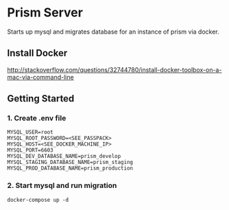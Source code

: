# Prism Server
Starts up mysql and migrates database for an instance of prism via docker.

## Install Docker
http://stackoverflow.com/questions/32744780/install-docker-toolbox-on-a-mac-via-command-line

## Getting Started

### 1. Create .env file

```
MYSQL_USER=root
MYSQL_ROOT_PASSWORD=<SEE_PASSPACK>
MYSQL_HOST=<SEE_DOCKER_MACHINE_IP>
MYSQL_PORT=6603
MYSQL_DEV_DATABASE_NAME=prism_develop
MYSQL_STAGING_DATABASE_NAME=prism_staging
MYSQL_PROD_DATABASE_NAME=prism_production
```

### 2. Start mysql and run migration
`docker-compose up -d`
